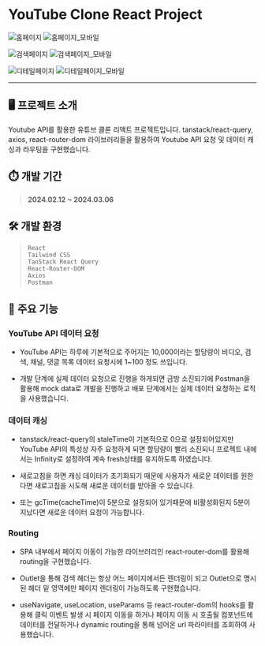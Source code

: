 # YouTube Clone React Project

![홈페이지](https://github.com/SeonnHo/youtube-clone/blob/main/images/home.png)
![홈페이지_모바일](https://github.com/SeonnHo/youtube-clone/blob/main/images/home_mobile.png)

![검색페이지](https://github.com/SeonnHo/youtube-clone/blob/main/images/search.png)
![검색페이지_모바일](https://github.com/SeonnHo/youtube-clone/blob/main/images/search_mobile.png)

![디테일페이지](https://github.com/SeonnHo/youtube-clone/blob/main/images/detail.png)
![디테일페이지_모바일](https://github.com/SeonnHo/youtube-clone/blob/main/images/detail_mobile.png)

---

## 🖥️ 프로젝트 소개

Youtube API를 활용한 유튜브 클론 리액트 프로젝트입니다. tanstack/react-query, axios, react-router-dom 라이브러리들을 활용하여 Youtube API 요청 및 데이터 캐싱과 라우팅을 구현했습니다.

## ⏱️ 개발 기간

> **2024.02.12 ~ 2024.03.06**

## 🛠️ 개발 환경

> `React`<br/>`Tailwind CSS`<br/>`TanStack React Query`<br/>`React-Router-DOM`<br/>`Axios`<br/>`Postman`

## 📌 주요 기능

### YouTube API 데이터 요청

- YouTube API는 하루에 기본적으로 주어지는 10,000이라는 할당량이 비디오, 검색, 채널, 댓글 목록 데이터 요청시에 1~100 정도 쓰입니다.

- 개발 단계에 실제 데이터 요청으로 진행을 하게되면 금방 소진되기에 Postman을 활용해 mock data로 개발을 진행하고 배포 단계에서는 실제 데이터 요청하는 로직을 사용했습니다.

### 데이터 캐싱

- tanstack/react-query의 staleTime이 기본적으로 0으로 설정되어있지만 YouTube API의 특성상 자주 요청하게 되면 할당량이 빨리 소진되니 프로젝트 내에서는 Infinity로 설정하여 계속 fresh상태를 유지하도록 하였습니다.

- 새로고침을 하면 캐싱 데이터가 초기화되기 때문에 사용자가 새로운 데이터를 원한다면 새로고침을 시도해 새로운 데이터를 받아올 수 있습니다.

- 또는 gcTime(cacheTime)이 5분으로 설정되어 있기때문에 비활성화된지 5분이 지났다면 새로운 데이터 요청이 가능합니다.

### Routing

- SPA 내부에서 페이지 이동이 가능한 라이브러리인 react-router-dom를 활용해 routing을 구현했습니다.

- Outlet을 통해 검색 헤더는 항상 어느 페이지에서든 렌더링이 되고 Outlet으로 명시된 헤더 밑 영역에만 페이지 렌더링이 가능하도록 구현했습니다.

- useNavigate, useLocation, useParams 등 react-router-dom의 hooks를 활용해 클릭 이벤트 발생 시 페이지 이동을 하거나 페이지 이동 시 호출될 컴포넌트에 데이터를 전달하거나 dynamic routing을 통해 넘어온 url 파라미터를 조회하여 사용했습니다.
